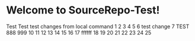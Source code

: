# Welcome to SourceRepo-Test!
Test
Test
test changes from local command
1
2
3
4
5
6 test change
7 TEST
888
999
10
11
12
13
14
15
16
17 ffffff
18
19
20
21
22
23
24
25
